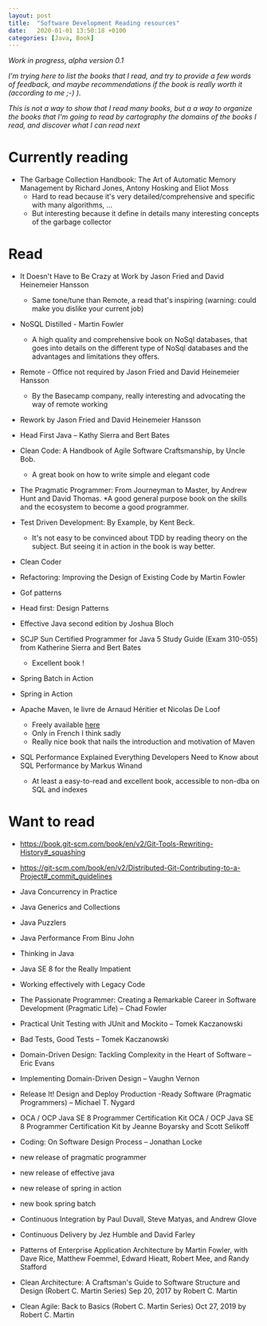 ```yaml
---
layout: post
title:  "Software Development Reading resources"
date:   2020-01-01 13:50:18 +0100
categories: [Java, Book]
---
```


_Work in progress, alpha version 0.1_

_I'm trying here to list the books that I read, and try to provide a few words of feedback,
and maybe recommendations if the book is really worth it (according to me ;-) )._ 

_This is not a way to show that I read many books, but a a way to organize the books that I'm going to read by 
cartography the domains of the books I read, and discover what I can read next_

# Currently reading

* The Garbage Collection Handbook: The Art of Automatic Memory Management by Richard Jones, Antony Hosking and Eliot Moss
  * Hard to read because it's very detailed/comprehensive and specific with many algorithms, ... 
  * But interesting because it define in details many interesting concepts of the garbage collector
  
# Read

* It Doesn't Have to Be Crazy at Work by Jason Fried and David Heinemeier Hansson
  * Same tone/tune than Remote, a read that's inspiring (warning: could make you dislike your current job) 
* NoSQL Distilled - Martin Fowler
  * A high quality and comprehensive book on NoSql databases, that goes into details on the different type of NoSql databases 
  and the advantages and limitations they offers.
* Remote - Office not required by Jason Fried and David Heinemeier Hansson 
  * By the Basecamp company, really interesting and advocating the way of remote working 
* Rework by Jason Fried and David Heinemeier Hansson 
* Head First Java – Kathy Sierra and Bert Bates
* Clean Code: A Handbook of Agile Software Craftsmanship, by Uncle Bob. 
  * A great book on how to write simple and elegant code
* The Pragmatic Programmer: From Journeyman to Master, by Andrew Hunt and David Thomas.
  *A good general purpose book on the skills and the ecosystem to become a good programmer.  
* Test Driven Development: By Example, by Kent Beck.
  * It's not easy to be convinced about TDD by reading theory on the subject. But seeing it 
in action in the book is way better.
* Clean Coder
* Refactoring: Improving the Design of Existing Code by Martin Fowler

* Gof patterns
* Head first: Design Patterns
* Effective Java second edition by Joshua Bloch 
* SCJP Sun Certified Programmer for Java 5 Study Guide (Exam 310-055) from Katherine Sierra and Bert Bates 
  * Excellent book ! 
* Spring Batch in Action
* Spring in Action
* Apache Maven, le livre de Arnaud Héritier et Nicolas De Loof
  * Freely available [here](https://java.developpez.com/livres-collaboratifs/apache-maven-le-livre)
  * Only in French I think sadly
  * Really nice book that nails the introduction and motivation of Maven 
* SQL Performance Explained Everything Developers Need to Know about SQL Performance by Markus Winand
  * At least a easy-to-read and excellent book, accessible to non-dba on SQL and indexes

# Want to read 

* https://book.git-scm.com/book/en/v2/Git-Tools-Rewriting-History#_squashing
* https://git-scm.com/book/en/v2/Distributed-Git-Contributing-to-a-Project#_commit_guidelines

* Java Concurrency in Practice
* Java Generics and Collections
* Java Puzzlers
* Java Performance From Binu John
* Thinking in Java
* Java SE 8 for the Really Impatient
* Working effectively with Legacy Code
* The Passionate Programmer: Creating a Remarkable Career in Software Development (Pragmatic Life) – Chad Fowler
* Practical Unit Testing with JUnit and Mockito – Tomek Kaczanowski
* Bad Tests, Good Tests – Tomek Kaczanowski
* Domain-Driven Design: Tackling Complexity in the Heart of Software – Eric Evans
* Implementing Domain-Driven Design – Vaughn Vernon
* Release It! Design and Deploy Production -Ready Software (Pragmatic Programmers) – Michael T. Nygard
* OCA / OCP Java SE 8 Programmer Certification Kit OCA / OCP Java SE 8 Programmer Certification Kit by Jeanne Boyarsky and Scott Selikoff
* Coding: On Software Design Process – Jonathan Locke
* new release of pragmatic programmer
* new release of effective java
* new release of spring in action
* new book spring batch 
* Continuous Integration  by Paul Duvall, Steve Matyas, and Andrew Glove
* Continuous Delivery by Jez Humble and David Farley
* Patterns of Enterprise Application Architecture by Martin Fowler, with Dave Rice, Matthew Foemmel, Edward Hieatt, Robert Mee, and Randy Stafford
* Clean Architecture: A Craftsman's Guide to Software Structure and Design (Robert C. Martin Series) Sep 20, 2017 by Robert C. Martin 
* Clean Agile: Back to Basics (Robert C. Martin Series) Oct 27, 2019 by Robert C. Martin